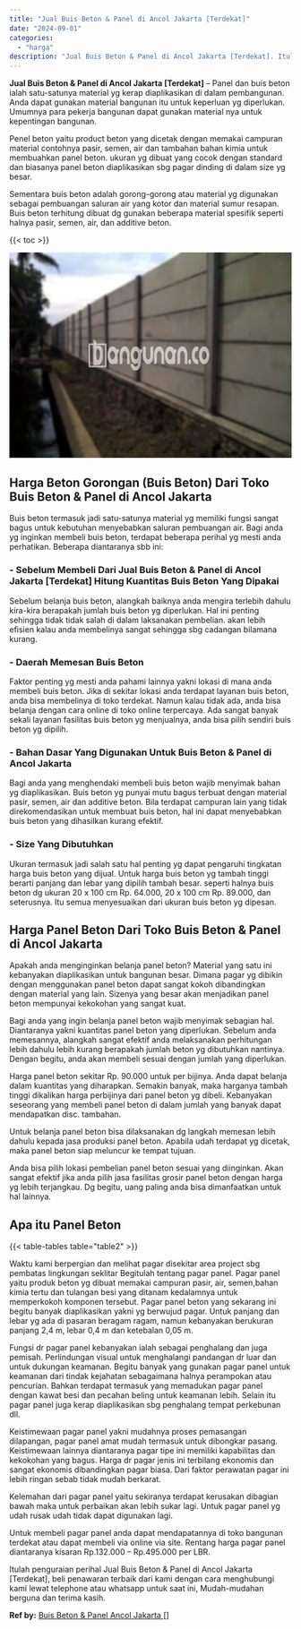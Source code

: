 ```yaml
---
title: "Jual Buis Beton & Panel di Ancol Jakarta [Terdekat]"
date: "2024-09-01"
categories: 
  - "harga"
description: "Jual Buis Beton & Panel di Ancol Jakarta [Terdekat]. Itulah penguraian perihal Jual Buis Beton & Panel di Ancol Jakarta [Terdekat], beli penawaran terbaik..."
---
```


**Jual Buis Beton & Panel di Ancol Jakarta \[Terdekat\]** – Panel dan buis beton ialah satu-satunya material yg kerap diaplikasikan di dalam pembangunan. Anda dapat gunakan material bangunan itu untuk keperluan yg diperlukan. Umumnya para pekerja bangunan dapat gunakan material nya untuk kepentingan bangunan.

Penel beton yaitu product beton yang dicetak dengan memakai campuran material contohnya pasir, semen, air dan tambahan bahan kimia untuk membuahkan panel beton. ukuran yg dibuat yang cocok dengan standard dan biasanya panel beton diaplikasikan sbg pagar dinding di dalam size yg besar.

Sementara buis beton adalah gorong-gorong atau material yg digunakan sebagai pembuangan saluran air yang kotor dan material sumur resapan. Buis beton terhitung dibuat dg gunakan beberapa material spesifik seperti halnya pasir, semen, air, dan additive beton.

{{< toc >}}

![Jual Buis Beton & Panel di Ancol Jakarta [Terdekat]](/images/jual-panel-buis-beton-murah-46.png)

## Harga Beton Gorongan (Buis Beton) Dari Toko Buis Beton & Panel di Ancol Jakarta

Buis beton termasuk jadi satu-satunya material yg memiliki fungsi sangat bagus untuk kebutuhan menyebabkan saluran pembuangan air. Bagi anda yg inginkan membeli buis beton, terdapat beberapa perihal yg mesti anda perhatikan. Beberapa diantaranya sbb ini:

### \- Sebelum Membeli Dari Jual Buis Beton & Panel di Ancol Jakarta \[Terdekat\] Hitung Kuantitas Buis Beton Yang Dipakai

Sebelum belanja buis beton, alangkah baiknya anda mengira terlebih dahulu kira-kira berapakah jumlah buis beton yg diperlukan. Hal ini penting sehingga tidak tidak salah di dalam laksanakan pembelian. akan lebih efisien kalau anda membelinya sangat sehingga sbg cadangan bilamana kurang.

### \- Daerah Memesan Buis Beton

Faktor penting yg mesti anda pahami lainnya yakni lokasi di mana anda membeli buis beton. Jika di sekitar lokasi anda terdapat layanan buis beton, anda bisa membelinya di toko terdekat. Namun kalau tidak ada, anda bisa belanja dengan cara online di toko online terpercaya. Ada sangat banyak sekali layanan fasilitas buis beton yg menjualnya, anda bisa pilih sendiri buis beton yg dipilih.

### \- Bahan Dasar Yang Digunakan Untuk Buis Beton & Panel di Ancol Jakarta

Bagi anda yang menghendaki membeli buis beton wajib menyimak bahan yg diaplikasikan. Buis beton yg punyai mutu bagus terbuat dengan material pasir, semen, air dan additive beton. Bila terdapat campuran lain yang tidak direkomendasikan untuk membuat buis beton, hal ini dapat menyebabkan buis beton yang dihasilkan kurang efektif.

### \- Size Yang Dibutuhkan

Ukuran termasuk jadi salah satu hal penting yg dapat pengaruhi tingkatan harga buis beton yang dijual. Untuk harga buis beton yg tambah tinggi berarti panjang dan lebar yang dipilih tambah besar. seperti halnya buis beton dg ukuran 20 x 100 cm Rp. 64.000, 20 x 100 cm Rp. 89.000, dan seterusnya. Itu semua menyesuaikan dari ukuran buis beton yg dipesan.

## Harga Panel Beton Dari Toko Buis Beton & Panel di Ancol Jakarta

Apakah anda menginginkan belanja panel beton? Material yang satu ini kebanyakan diaplikasikan untuk bangunan besar. Dimana pagar yg dibikin dengan menggunakan panel beton dapat sangat kokoh dibandingkan dengan material yang lain. Sizenya yang besar akan menjadikan panel beton mempunyai kekokohan yang sangat kuat.

Bagi anda yang ingin belanja panel beton wajib menyimak sebagian hal. Diantaranya yakni kuantitas panel beton yang diperlukan. Sebelum anda memesannya, alangkah sangat efektif anda melaksanakan perhitungan lebih dahulu lebih kurang berapakah jumlah beton yg dibutuhkan nantinya. Dengan begitu, anda akan membeli sesuai dengan jumlah yang diperlukan.

Harga panel beton sekitar Rp. 90.000 untuk per bijinya. Anda dapat belanja dalam kuantitas yang diharapkan. Semakin banyak, maka harganya tambah tinggi dikalikan harga perbijinya dari panel beton yg dibeli. Kebanyakan seseorang yang membeli panel beton di dalam jumlah yang banyak dapat mendapatkan disc. tambahan.

Untuk belanja panel beton bisa dilaksanakan dg langkah memesan lebih dahulu kepada jasa produksi panel beton. Apabila udah terdapat yg dicetak, maka panel beton siap meluncur ke tempat tujuan.

Anda bisa pilih lokasi pembelian panel beton sesuai yang diinginkan. Akan sangat efektif jika anda pilih jasa fasilitas grosir panel beton dengan harga yg lebih terjangkau. Dg begitu, uang paling anda bisa dimanfaatkan untuk hal lainnya.

## Apa itu Panel Beton

{{< table-tables table="table2" >}}

Waktu kami berpergian dan melihat pagar disekitar area project sbg pembatas lingkungan seklitar Begitulah tentang pagar panel. Pagar panel yaitu produk beton yg dibuat memakai campuran pasir, air, semen,bahan kimia tertu dan tulangan besi yang ditanam kedalamnya untuk memperkokoh komponen tersebut. Pagar panel beton yang sekarang ini begitu banyak diaplikasikan yakni yg berwujud pagar. Untuk panjang dan lebar yg ada di pasaran beragam ragam, namun kebanyakan berukuran panjang 2,4 m, lebar 0,4 m dan ketebalan 0,05 m.

Fungsi dr pagar panel kebanyakan ialah sebagai penghalang dan juga pemisah. Perlindungan visual untuk menghalangi pandangan dr luar dan untuk dukungan keamanan. Begitu banyak yang gunakan pagar panel untuk keamanan dari tindak kejahatan sebagaimana halnya perampokan atau pencurian. Bahkan terdapat termasuk yang memadukan pagar panel dengan kawat besi dan pecahan beling untuk keamanan lebih. Selain itu pagar panel juga kerap diaplikasikan sbg penghalang tempat perkebunan dll.

Keistimewaan pagar panel yakni mudahnya proses pemasangan dilapangan, pagar panel amat mudah termasuk untuk dibongkar pasang. Keistimewaan lainnya diantaranya pagar tipe ini memiliki kapabilitas dan kekokohan yang bagus. Harga dr pagar jenis ini terbilang ekonomis dan sangat ekonomis dibandingkan pagar biasa. Dari faktor perawatan pagar ini lebih ringan sebab tidak mudah berkarat.

Kelemahan dari pagar panel yaitu sekiranya terdapat kerusakan dibagian bawah maka untuk perbaikan akan lebih sukar lagi. Untuk pagar panel yg udah rusak udah tidak dapat digunakan lagi.

Untuk membeli pagar panel anda dapat mendapatannya di toko bangunan terdekat atau dapat membeli via online via site. Rentang harga pagar panel diantaranya kisaran Rp.132.000 – Rp.495.000 per LBR.

Itulah penguraian perihal Jual Buis Beton & Panel di Ancol Jakarta \[Terdekat\], beli penawaran terbaik dari kami dengan cara menghubungi kami lewat telephone atau whatsapp untuk saat ini, Mudah-mudahan berguna dan terima kasih.

**Ref by:** [Buis Beton & Panel Ancol Jakarta []](https://id.wikipedia.org/wiki/Buis)
